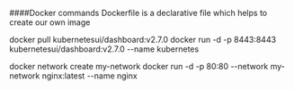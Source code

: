 ####Docker commands
Dockerfile is a declarative file which helps to create our own image

docker pull kubernetesui/dashboard:v2.7.0
docker run -d -p 8443:8443 kubernetesui/dashboard:v2.7.0 --name kubernetes

docker network create my-network
docker run -d -p 80:80 --network my-network nginx:latest --name nginx